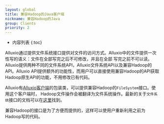 ```yaml
---
layout: global
title: 兼容Hadoop的Java客户端
nickname: 兼容Hadoop的Java
group: Clients
priority: 2
---
```


* 内容列表
{:toc}

Alluxio通过提供文件系统接口提供对文件的访问方式。Alluxio中的文件提供一次性写的语义：文件在全部写完之后不可修改，并且在全部
写完之前不可以读。Alluxio提供两种不同的文件系统API，Alluxio文件系统API以及兼容Hadoop的API。Alluxio API提供额外的功能性，而用户可以直接使用兼容Hadoop的API获取Hadoop原生API的功能，不用修改已有代码。

Alluxio有[Alluxio客户端](Clients-Alluxio-Java.html)的包装类，可以提供兼容Hadoop的`FileSystem`接口。使用这个客户端时，
Hadoop文件操作会被翻译为文件系统操作。最新的关于`文件系统`接口的文档可以在[这里](http://hadoop.apache.org/docs/current/api/org/apache/hadoop/fs/FileSystem.html)找到。

兼容Hadoop的接口是为了方便而提供的，这样可以使用户重新利用之前为Hadoop写的代码。
